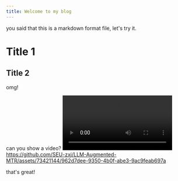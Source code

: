 ```yaml
---
title: Welcome to my blog
---
```


you said that this is a markdown format file, let's try it.

# Title 1
## Title 2

omg!

can you show a video?
<video src="https://github.com/SEU-zxj/LLM-Augmented-MTR/assets/73421144/962d7dee-9350-4b0f-abe3-9ac9feab697a"></video>
https://github.com/SEU-zxj/LLM-Augmented-MTR/assets/73421144/962d7dee-9350-4b0f-abe3-9ac9feab697a

that's great!
